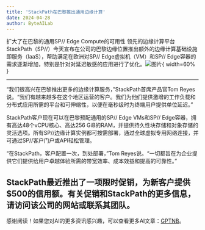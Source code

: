 ```yaml
---
title: 'StackPath在巴黎推出通用边缘计算'
date: 2024-04-28
author: ByteAILab
---
```


扩大了在巴黎的通用SP// Edge Compute的可用性
领先的边缘计算平台StackPath（SP//）今天宣布在公司的巴黎边缘位置推出额外的边缘计算基础设施即服务（IaaS），帮助满足在欧洲对SP// Edge虚拟机（VM）和SP// Edge容器的需求逐渐增加，特别是针对对延迟敏感的应用进行了优化。![图片](https://ai-techpark.com/wp-content/uploads/2024/04/StackPath-960x540.jpg){ width=60% }

---


“我们很高兴在巴黎推出更多的边缘计算服务，”StackPath首席产品官Tom Reyes说。“我们有越来越多在这个地区运营的客户。我们为他们提供激增的工作负载和分布式应用所需的平台和可伸缩性，以便在毫秒级时为终端用户提供单位延迟。”

StackPath客户现在可以在巴黎预配通用的SP// Edge VMs和SP// Edge容器，拥有高达48个vCPU核心、高达256 GiB的RAM，并提供持久性块存储和对象存储的灵活选项。所有SP//边缘计算实例都可按需部署，通过全球虚拟专用网络连接，并可通过SP//客户门户或API轻松管理。

“在StackPath，客户配置一次，到处部署，”Tom Reyes说。“一切都旨在为企业提供它们提供给用户卓越体验所需的带宽效率、成本效益和提高的可靠性。”

StackPath最近推出了一项限时促销，为新客户提供$500的信用额。有关促销和StackPath的更多信息，请访问该公司的网站或联系其团队。
---
感谢阅读！如果您对AI的更多资讯感兴趣，可以查看更多AI文章：[GPTNB](https://gptnb.com)。